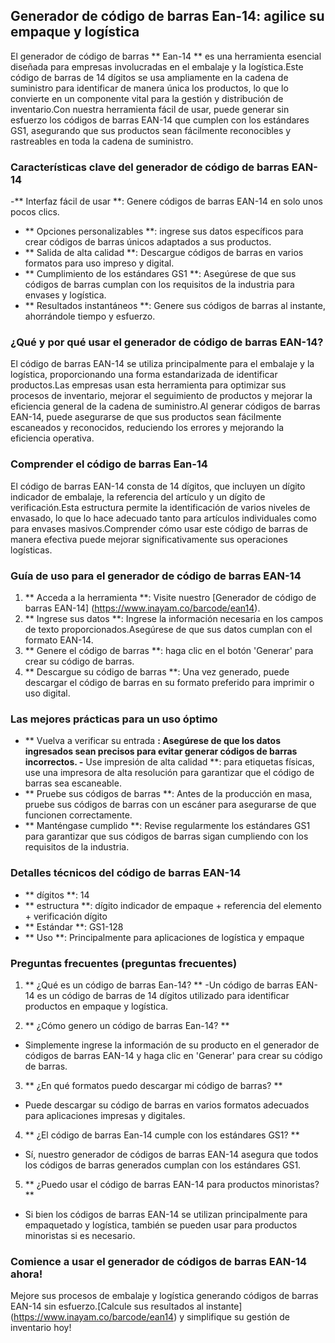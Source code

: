 ## Generador de código de barras Ean-14: agilice su empaque y logística

El generador de código de barras ** Ean-14 ** es una herramienta esencial diseñada para empresas involucradas en el embalaje y la logística.Este código de barras de 14 dígitos se usa ampliamente en la cadena de suministro para identificar de manera única los productos, lo que lo convierte en un componente vital para la gestión y distribución de inventario.Con nuestra herramienta fácil de usar, puede generar sin esfuerzo los códigos de barras EAN-14 que cumplen con los estándares GS1, asegurando que sus productos sean fácilmente reconocibles y rastreables en toda la cadena de suministro.

### Características clave del generador de código de barras EAN-14

-** Interfaz fácil de usar **: Genere códigos de barras EAN-14 en solo unos pocos clics.
- ** Opciones personalizables **: ingrese sus datos específicos para crear códigos de barras únicos adaptados a sus productos.
- ** Salida de alta calidad **: Descargue códigos de barras en varios formatos para uso impreso y digital.
- ** Cumplimiento de los estándares GS1 **: Asegúrese de que sus códigos de barras cumplan con los requisitos de la industria para envases y logística.
- ** Resultados instantáneos **: Genere sus códigos de barras al instante, ahorrándole tiempo y esfuerzo.

### ¿Qué y por qué usar el generador de código de barras EAN-14?

El código de barras EAN-14 se utiliza principalmente para el embalaje y la logística, proporcionando una forma estandarizada de identificar productos.Las empresas usan esta herramienta para optimizar sus procesos de inventario, mejorar el seguimiento de productos y mejorar la eficiencia general de la cadena de suministro.Al generar códigos de barras EAN-14, puede asegurarse de que sus productos sean fácilmente escaneados y reconocidos, reduciendo los errores y mejorando la eficiencia operativa.

### Comprender el código de barras Ean-14

El código de barras EAN-14 consta de 14 dígitos, que incluyen un dígito indicador de embalaje, la referencia del artículo y un dígito de verificación.Esta estructura permite la identificación de varios niveles de envasado, lo que lo hace adecuado tanto para artículos individuales como para envases masivos.Comprender cómo usar este código de barras de manera efectiva puede mejorar significativamente sus operaciones logísticas.

### Guía de uso para el generador de código de barras EAN-14

1. ** Acceda a la herramienta **: Visite nuestro [Generador de código de barras EAN-14] (https://www.inayam.co/barcode/ean14).
2. ** Ingrese sus datos **: Ingrese la información necesaria en los campos de texto proporcionados.Asegúrese de que sus datos cumplan con el formato EAN-14.
3. ** Genere el código de barras **: haga clic en el botón 'Generar' para crear su código de barras.
4. ** Descargue su código de barras **: Una vez generado, puede descargar el código de barras en su formato preferido para imprimir o uso digital.

### Las mejores prácticas para un uso óptimo

- ** Vuelva a verificar su entrada **: Asegúrese de que los datos ingresados ​​sean precisos para evitar generar códigos de barras incorrectos.
-** Use impresión de alta calidad **: para etiquetas físicas, use una impresora de alta resolución para garantizar que el código de barras sea escaneable.
- ** Pruebe sus códigos de barras **: Antes de la producción en masa, pruebe sus códigos de barras con un escáner para asegurarse de que funcionen correctamente.
- ** Manténgase cumplido **: Revise regularmente los estándares GS1 para garantizar que sus códigos de barras sigan cumpliendo con los requisitos de la industria.

### Detalles técnicos del código de barras EAN-14

- ** dígitos **: 14
- ** estructura **: dígito indicador de empaque + referencia del elemento + verificación dígito
- ** Estándar **: GS1-128
- ** Uso **: Principalmente para aplicaciones de logística y empaque

### Preguntas frecuentes (preguntas frecuentes)

1. ** ¿Qué es un código de barras Ean-14? **
-Un código de barras EAN-14 es un código de barras de 14 dígitos utilizado para identificar productos en empaque y logística.

2. ** ¿Cómo genero un código de barras Ean-14? **
- Simplemente ingrese la información de su producto en el generador de códigos de barras EAN-14 y haga clic en 'Generar' para crear su código de barras.

3. ** ¿En qué formatos puedo descargar mi código de barras? **
- Puede descargar su código de barras en varios formatos adecuados para aplicaciones impresas y digitales.

4. ** ¿El código de barras Ean-14 cumple con los estándares GS1? **
- Sí, nuestro generador de códigos de barras EAN-14 asegura que todos los códigos de barras generados cumplan con los estándares GS1.

5. ** ¿Puedo usar el código de barras EAN-14 para productos minoristas? **
- Si bien los códigos de barras EAN-14 se utilizan principalmente para empaquetado y logística, también se pueden usar para productos minoristas si es necesario.

### Comience a usar el generador de códigos de barras EAN-14 ahora!

Mejore sus procesos de embalaje y logística generando códigos de barras EAN-14 sin esfuerzo.[Calcule sus resultados al instante] (https://www.inayam.co/barcode/ean14) y simplifique su gestión de inventario hoy!